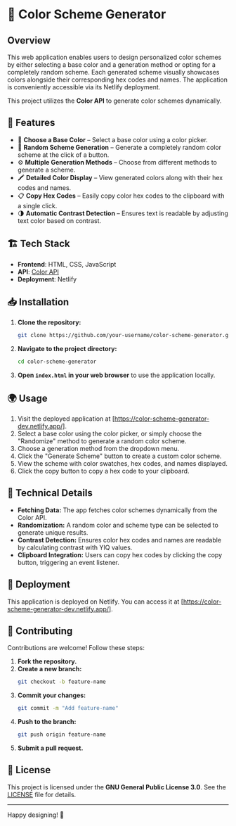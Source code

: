 # 🎨 Color Scheme Generator

## Overview

This web application enables users to design personalized color schemes by either selecting a base color and a generation method or opting for a completely random scheme. Each generated scheme visually showcases colors alongside their corresponding hex codes and names. The application is conveniently accessible via its Netlify deployment.

This project utilizes the **Color API** to generate color schemes dynamically.

## 🚀 Features

- 🎨 **Choose a Base Color** – Select a base color using a color picker.
- 🔀 **Random Scheme Generation** – Generate a completely random color scheme at the click of a button.
- ⚙️ **Multiple Generation Methods** – Choose from different methods to generate a scheme.
- 🖍 **Detailed Color Display** – View generated colors along with their hex codes and names.
- 📋 **Copy Hex Codes** – Easily copy color hex codes to the clipboard with a single click.
- 🌗 **Automatic Contrast Detection** – Ensures text is readable by adjusting text color based on contrast.

## 🏗 Tech Stack

- **Frontend**: HTML, CSS, JavaScript
- **API**: [Color API](https://www.thecolorapi.com/)
- **Deployment**: Netlify

## 📥 Installation

1. **Clone the repository:**
   ```bash
   git clone https://github.com/your-username/color-scheme-generator.git
   ```
2. **Navigate to the project directory:**
   ```bash
   cd color-scheme-generator
   ```
3. **Open `index.html` in your web browser** to use the application locally.

## 🌍 Usage

1. Visit the deployed application at [https://color-scheme-generator-dev.netlify.app/].
2. Select a base color using the color picker, or simply choose the "Randomize" method to generate a random color scheme.
3. Choose a generation method from the dropdown menu.
4. Click the "Generate Scheme" button to create a custom color scheme.
5. View the scheme with color swatches, hex codes, and names displayed.
6. Click the copy button to copy a hex code to your clipboard.

## 🔧 Technical Details

- **Fetching Data:** The app fetches color schemes dynamically from the Color API.
- **Randomization:** A random color and scheme type can be selected to generate unique results.
- **Contrast Detection:** Ensures color hex codes and names are readable by calculating contrast with YIQ values.
- **Clipboard Integration:** Users can copy hex codes by clicking the copy button, triggering an event listener.

## 🚀 Deployment

This application is deployed on Netlify. You can access it at [https://color-scheme-generator-dev.netlify.app/].

## 🤝 Contributing

Contributions are welcome! Follow these steps:

1. **Fork the repository.**
2. **Create a new branch:**
   ```bash
   git checkout -b feature-name
   ```
3. **Commit your changes:**
   ```bash
   git commit -m "Add feature-name"
   ```
4. **Push to the branch:**
   ```bash
   git push origin feature-name
   ```
5. **Submit a pull request.**

## 📜 License

This project is licensed under the **GNU General Public License 3.0**. See the [LICENSE](https://www.gnu.org/licenses/gpl-3.0.en.html) file for details.

---

Happy designing! 🎨

